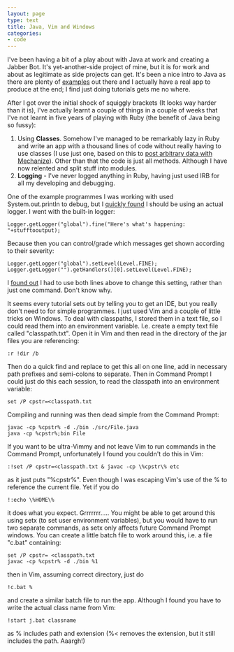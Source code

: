 ```yaml
---
layout: page
type: text
title: Java, Vim and Windows
categories: 
- code
---
```

I've been having a bit of a play about with Java at work and creating a Jabber Bot. It's yet-another-side project of mine, but it is for work and about as legitimate as side projects can get. It's been a nice intro to Java as there are plenty of [examples](http://www.freddyvazquez.com/Simple_XMPP_Jabber_Bot_Java_Smack_API.html) out there and I actually have a real app to produce at the end; I find just doing tutorials gets me no where. 

After I got over the initial shock of squiggly brackets (It looks way harder than it is), I've actually learnt a couple of things in a couple of weeks that I've not learnt in five years of playing with Ruby (the benefit of Java being so fussy):

1. Using **Classes**. Somehow I've managed to be remarkably lazy in Ruby and write an app with a thousand lines of code without really having to use classes (I use just one, based on this to [post arbitrary data with Mechanize](http://thread.gmane.org/gmane.comp.lang.ruby.modules.mechanize.user/375)). Other than that the code is just all methods. Although I have now relented and split stuff into modules.
2. **Logging** - I've never logged anything in Ruby, having  just used IRB for all my developing and debugging. 

One of the example programmes I was working with used System.out.println to debug, but I [quickly found](http://www.vipan.com/htdocs/log4jhelp.html) I should be using an actual logger. I went with the built-in logger:

    Logger.getLogger("global").fine("Here's what's happening: "+stufftooutput);

Because then you can control/grade which messages get shown according to their severity:

    Logger.getLogger("global").setLevel(Level.FINE);
    Logger.getLogger("").getHandlers()[0].setLevel(Level.FINE);

I [found out](http://coding.derkeiler.com/Archive/Java/comp.lang.java.help/2005-09/msg00152.html) I had to use both lines above to change this setting, rather than just one command. Don't know why. 

It seems every tutorial sets out by telling you to get an IDE, but you really don't need to for simple programmes. I just used Vim and a couple of little tricks on Windows. To deal with classpaths, I stored them in a text file, so I could read them into an environment variable. I.e. create a empty text file called "classpath.txt". Open it in Vim and then read in the directory of the jar files you are referencing:

    :r !dir /b

Then do a quick find and replace to get this all on one line, add in necessary path prefixes and semi-colons to separate. Then in Command Prompt I could just do this each session, to read the classpath into an environment variable:

    set /P cpstr=<classpath.txt

Compiling and running was then dead simple from the Command Prompt:

    javac -cp %cpstr% -d ./bin ./src/File.java
    java -cp %cpstr%;bin File

If you want to be ultra-Vimmy and not leave Vim to run commands in the Command Prompt, unfortunately I found you couldn't do this in Vim:

    :!set /P cpstr=<classpath.txt & javac -cp \%cpstr\% etc

as it just puts "%cpstr%". Even though I was escaping Vim's use of the % to reference the current file. Yet if you do

    !:echo \%HOME\% 

it does what you expect. Grrrrrrr..... You might be able to get around this using setx (to set user environment variables), but you would have to run two separate commands, as setx only affects future Command Prompt windows. You can create a little batch file to work around this, i.e. a file "c.bat" containing:

    set /P cpstr= <classpath.txt
    javac -cp %cpstr% -d ./bin %1

then in Vim, assuming correct directory, just do

    !c.bat %

and create a similar batch file to run the app. Although I found you have to write the actual class name from Vim:

    !start j.bat classname

as % includes path and extension (%< removes the extension, but it still includes the path. Aaargh!)
